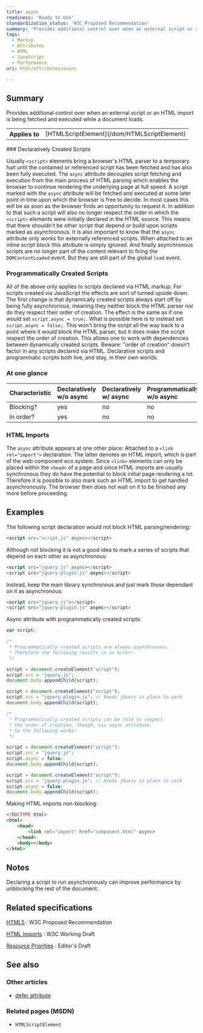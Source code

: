 ```yaml
---
title: async
readiness: 'Ready to Use'
standardization_status: 'W3C Proposed Recommendation'
summary: 'Provides additional control over when an external script or an HTML import is being fetched and executed while a document loads.'
tags:
  - Markup
  - Attributes
  - HTML
  - JavaScript
  - Performance
uri: html/attributes/async

---
```

## Summary

Provides additional control over when an external script or an HTML import is being fetched and executed while a document loads.

<table class="wikitable">
<tr>
<th>
Applies to

</th>
<td>
[HTMLScriptElement](/dom/HTMLScriptElement)

</td>
</tr>
</table>
### Declaratively Created Scripts

Usually `<script>` elements bring a browser's HTML parser to a temporary halt until the contained or referenced script has been fetched and has also been fully executed. The `async` attribute decouples script fetching and execution from the main process of HTML parsing which enables the browser to continue rendering the underlying page at full speed. A script marked with the `async` attribute will be fetched and executed at some later point in time upon which the browser is free to decide. In most cases this will be as soon as the browser finds an opportunity to request it. In addition to that such a script will also no longer respect the order in which the `<script>` elements were initially declared in the HTML source. This means that there shouldn't be other script that depend or build upon scripts marked as asynchronous. It is also important to know that the `async` attribute only works for externally referenced scripts. When attached to an inline script block this attribute is simply ignored. And finally asynchronous scripts are no longer part of the content relevant to firing the `DOMContentLoaded` event. But they are still part of the global `load` event.

### Programmatically Created Scripts

All of the above only applies to scripts declared via HTML markup. For scripts created via JavaScript the effects are sort of turned upside down. The first change is that dynamically created scripts always start off by being fully asynchronous, meaning they neither block the HTML parser nor do they respect their order of creation. The effect is the same as if one would set `script.async = true;`. What is possible here is to instead set `script.async = false;`. This won't bring the script all the way back to a point where it would block the HTML parser, but it does make the script respect the order of creation. This allows one to work with dependencies between dynamically created scripts. Beware: "order of creation" doesn't factor in any scripts declared via HTML. Declarative scripts and programmatic scripts both live, and stay, in their own worlds.

### At one glance

|Characteristic|Declaratively w/o async|Declaratively w/ async|Programmatically w/o async|Programmatically w/ async = false|
|:-------------|:----------------------|:---------------------|:-------------------------|:--------------------------------|
|Blocking?|yes|no|no|no|
|In order?|yes|no|no|yes|

### HTML Imports

The `async` attribute appears at one other place: Attached to a `<link rel="import">` declaration. The latter denotes an HTML import, which is part of the web component eco system. Since `<link>` elements can only be placed within the `<head>` of a page and since HTML imports are usually synchronous they do have the potential to block initial page rendering a lot. Therefore it is possible to also mark such an HTML import to get handled asynchronously. The browser then does not wait on it to be finished any more before proceeding.

## Examples

The following script declaration would not block HTML parsing/rendering:

``` html
<script src="script.js" async></s​cript>
```

Although not blocking it is not a good idea to mark a series of scripts that depend on each other as asynchronous:

``` html
<script src="jquery.js" async></s​cript>
<script src="jquery-plugin.js" async></s​cript>
```

Instead, keep the main library synchronous and just mark those dependant on it as asynchronous:

``` html
<script src="jquery.js"></s​cript>
<script src="jquery-plugin.js" async></s​cript>
```

Async attribute with programmatically created scripts:

``` js
var script;

/*
 * Programmatically created scripts are always asynchronous.
 * Therefore the following results in an error:
 */

script = document.createElement("script");
script.src = "jquery.js";
document.body.appendChild(script);

script = document.createElement("script");
script.src = "jquery.plugin.js"; // Needs jQuery in place to work
document.body.appendChild(script);

/*
 * Programmatically created scripts can be told to respect
 * the order of creation, though, via async attribute.
 * So the following works:
 */

script = document.createElement("script");
script.src = "jquery.js";
script.async = false;
document.body.appendChild(script);

script = document.createElement("script");
script.src = "jquery.plugin.js"; // Needs jQuery in place to work
script.async = false;
document.body.appendChild(script);
```

Making HTML imports non-blocking:

``` html
<!DOCTYPE html>
<html>
    <head>
        <link rel="import" href="component.html" async>
    </head>
    <body></body>
</html>
```

## Notes

Declaring a script to run asynchronously can improve performance by unblocking the rest of the document.

## Related specifications

[HTML5](http://www.w3.org/TR/html5/scripting-1.html#attr-script-async)
:   W3C Proposed Recommendation

[HTML Imports](http://www.w3.org/TR/html-imports/#dfn-import-async-attribute)
:   W3C Working Draft

[Resource Priorities](https://dvcs.w3.org/hg/webperf/raw-file/tip/specs/ResourcePriorities/Overview.html#the-script-element)
:   Editor's Draft

## See also

### Other articles

-   [defer attribute](/html/attributes/defer)

### Related pages (MSDN)

-   `HTMLScriptElement`
